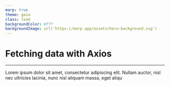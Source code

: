 ```yaml
---
marp: true
theme: gaia
class: lead
backgroundColor: #fff
backgroundImage: url('https://marp.app/assets/hero-background.svg')
---
```


# Fetching data with Axios

---

Lorem ipsum dolor sit amet, consectetur adipiscing elit. Nullam auctor, nisl nec ultricies lacinia, nunc nisl aliquam massa, eget aliqu
